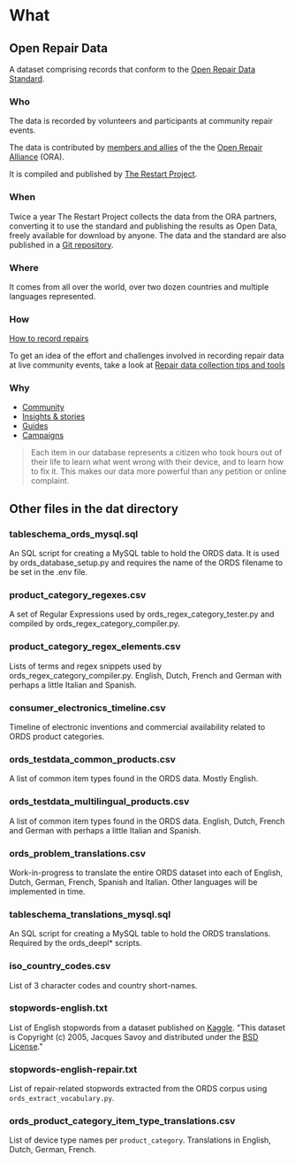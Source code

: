 # What

## Open Repair Data

A dataset comprising records that conform to the [Open Repair Data Standard](https://openrepair.org/open-data/open-standard/).

### Who

The data is recorded by volunteers and participants at community repair events.

The data is contributed by [members and allies](https://openrepair.org/members/) of the the [Open Repair Alliance](https://openrepair.org/) (ORA).

It is compiled and published by [The Restart Project](https://therestartproject.org/).

### When

Twice a year The Restart Project collects the data from the ORA partners, converting it to use the standard and publishing the results as Open Data, freely available for download by anyone. The data and the standard are also published in a [Git repository](https://github.com/openrepair).

### Where

It comes from all over the world, over two dozen countries and multiple languages represented.

### How

[How to record repairs](https://openrepair.org/how-to-get-started/)

To get an idea of the effort and challenges involved in recording repair data at live community events, take a look at [Repair data collection tips and tools](https://docs.google.com/document/d/1s9MHVIdx2jMeMq0x3qGd80suHVdupLvYYOWaAi1jq3A/edit?usp=sharing)

### Why

* [Community](https://talk.restarters.net/)
* [Insights & stories](https://openrepair.org/open-data/insights/)
* [Guides](https://wiki.restarters.net/Main_Page)
* [Campaigns](https://repair.eu/)

> Each item in our database represents a citizen who took hours out of their life to learn what went wrong with their device, and to learn how to fix it. This makes our data more powerful than any petition or online complaint.

## Other files in the dat directory

### tableschema_ords_mysql.sql

An SQL script for creating a MySQL table to hold the ORDS data. It is used by ords_database_setup.py and requires the name of the ORDS filename to be set in the .env file.

### product_category_regexes.csv

A set of Regular Expressions used by ords_regex_category_tester.py and compiled by ords_regex_category_compiler.py.

### product_category_regex_elements.csv

Lists of terms and regex snippets used by ords_regex_category_compiler.py. English, Dutch, French and German with perhaps a little Italian and Spanish.

### consumer_electronics_timeline.csv

Timeline of electronic inventions and commercial availability related to ORDS product categories.

### ords_testdata_common_products.csv

A list of common item types found in the ORDS data. Mostly English.

### ords_testdata_multilingual_products.csv

A list of common item types found in the ORDS data. English, Dutch, French and German with perhaps a little Italian and Spanish.

### ords_problem_translations.csv

Work-in-progress to translate the entire ORDS dataset into each of English, Dutch, German, French, Spanish and Italian. Other languages will be implemented in time.

### tableschema_translations_mysql.sql

An SQL script for creating a MySQL table to hold the ORDS translations. Required by the ords_deepl* scripts.

### iso_country_codes.csv

List of 3 character codes and country short-names.

### stopwords-english.txt

List of English stopwords from a dataset published on [Kaggle](https://www.kaggle.com/datasets/rtatman/stopword-lists-for-19-languages). "This dataset is Copyright (c) 2005, Jacques Savoy and distributed under the [BSD License](https://opensource.org/license/bsd-2-clause/)."

### stopwords-english-repair.txt

List of repair-related stopwords extracted from the ORDS corpus using `ords_extract_vocabulary.py`.

### ords_product_category_item_type_translations.csv

List of device type names per `product_category`. Translations in English, Dutch, German, French.
